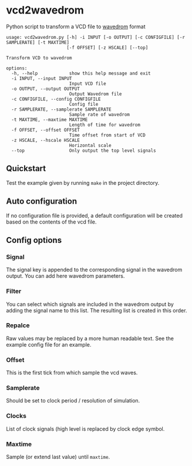 # vcd2wavedrom

Python script to transform a VCD file to [wavedrom](https://wavedrom.com/) format

```
usage: vcd2wavedrom.py [-h] -i INPUT [-o OUTPUT] [-c CONFIGFILE] [-r SAMPLERATE] [-t MAXTIME]
                       [-f OFFSET] [-z HSCALE] [--top]

Transform VCD to wavedrom

options:
  -h, --help            show this help message and exit
  -i INPUT, --input INPUT
                        Input VCD file
  -o OUTPUT, --output OUTPUT
                        Output Wavedrom file
  -c CONFIGFILE, --config CONFIGFILE
                        Config file
  -r SAMPLERATE, --samplerate SAMPLERATE
                        Sample rate of wavedrom
  -t MAXTIME, --maxtime MAXTIME
                        Length of time for wavedrom
  -f OFFSET, --offset OFFSET
                        Time offset from start of VCD
  -z HSCALE, --hscale HSCALE
                        Horizontal scale
  --top                 Only output the top level signals

```

## Quickstart

Test the example given by running `make` in the project directory.

## Auto configuration

If no configuration file is provided, a default configuration will be
created based on the contents of the vcd file.

## Config options

### Signal

The signal key is appended to the corresponding signal in the wavedrom
output. You can add here wavedrom parameters.

### Filter

You can select which signals are included in the wavedrom output by
adding the signal name to this list. The resulting list is created in
this order.

### Repalce

Raw values may be replaced by a more human readable text. See the
example config file for an example.

### Offset

This is the first tick from which sample the vcd waves.

### Samplerate

Should be set to clock period / resolution of simulation.

### Clocks

List of clock signals (high level is replaced by clock edge symbol.

### Maxtime

Sample (or extend last value) until `maxtime`.

